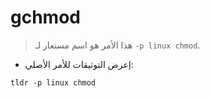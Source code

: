 # gchmod

> هذا الأمر هو اسم مستعار لـ `-p linux chmod`.

- إعرض التوثيقات للأمر الأصلي:

`tldr -p linux chmod`
